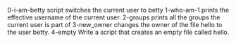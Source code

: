 0-i-am-betty script switches the current user to betty
1-who-am-1 prints the effective username of the current user.
2-groups prints all the groups the current user is part of
3-new_owner changes the owner of the file hello to the user betty.
4-empty Write a script that creates an empty file called hello.
